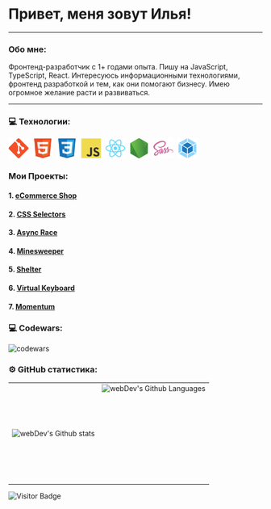 # Привет, меня зовут Илья!

---

###  Обо мне:

Фронтенд-разработчик с 1+ годами опыта. Пишу на JavaScript, TypeScript, React. Интересуюсь информационными технологиями, фронтенд разработкой  и тем, как они помогают бизнесу. Имею огромное желание расти и развиваться.

---

### 💻 Технологии:

<div>
  <img src="https://github.com/devicons/devicon/blob/master/icons/git/git-original.svg" title="git" alt="git" width="40" height="40"/>&nbsp
  <img src="https://github.com/devicons/devicon/blob/master/icons/html5/html5-original.svg" title="html5" alt="html5" width="40" height="40"/>&nbsp
  <img src="https://github.com/devicons/devicon/blob/master/icons/css3/css3-original.svg" title="css" alt="css" width="40" height="40"/>&nbsp
  <img src="https://github.com/devicons/devicon/blob/master/icons/javascript/javascript-original.svg" title="javascript" alt="javascript" width="40" height="40"/>&nbsp
  <img src="https://github.com/devicons/devicon/blob/master/icons/react/react-original.svg" title="reactjs" alt="reactjs" width="40" height="40"/>&nbsp
  <img src="https://github.com/devicons/devicon/blob/master/icons/nodejs/nodejs-original.svg" title="nodejs" alt="nodejs" width="40" height="40"/>&nbsp
  <img src="https://github.com/devicons/devicon/blob/master/icons/sass/sass-original.svg" title="sass/scss" alt="sass/scss" width="40" height="40"/>&nbsp;
  <img src="https://github.com/devicons/devicon/blob/master/icons/webpack/webpack-original.svg" title="webpack" alt="webpack" width="40" height="40"/>&nbsp;
  <!-- <img src="https://github.com/devicons/devicon/blob/master/icons/redux/redux-original.svg" title="redux" alt="redux" width="40" height="40"/>&nbsp; -->
</div>


###  Мои Проекты:

#### 1. [eCommerce Shop](https://github.com/Rigelion154/store-2.0)

#### 2. [CSS Selectors](https://github.com/Rigelion154/my-projects#1-css-selectors)

#### 3. [Async Race](https://github.com/Rigelion154/my-projects#2-async-race)

#### 4. [Minesweeper](https://github.com/Rigelion154/my-projects#3-minesweeper)

#### 5. [Shelter](https://github.com/Rigelion154/my-projects#4-shelter)

#### 6. [Virtual Keyboard](https://github.com/Rigelion154/virtual-keyboard)

#### 7. [Momentum](https://github.com/Rigelion154/Momentum)


### 💻 Codewars:

![codewars](https://www.codewars.com/users/Rigelion/badges/large)

### ⚙️ GitHub статистика:

<table>
  <tr>
    <td>
      <img align="left" src="http://github-readme-streak-stats.herokuapp.com?user=Rigelion154&theme=dark&background=000000" alt="webDev's Github stats" />
    </td>
    <td>
      <img height="195px" align="right" alt="webDev's Github Languages" src="https://github-readme-stats-sigma-five.vercel.app/api/top-langs/?username=Rigelion154&layout=compact&theme=vision-friendly-dark" />
    </td>
  </tr>
</table>

![Visitor Badge](https://visitor-badge.laobi.icu/badge?page_id=Rigelion154)








